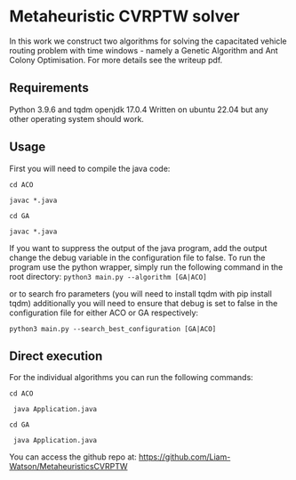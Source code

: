 # Metaheuristic CVRPTW solver 
In this work we construct two algorithms for solving the capacitated vehicle routing problem with time windows - namely a Genetic Algorithm and Ant Colony Optimisation.
For more details see the writeup pdf.

## Requirements
Python 3.9.6 and tqdm
openjdk 17.0.4
Written on ubuntu 22.04 but any other operating system should work. 

## Usage
First you will need to compile the java code:

```cd ACO```

```javac *.java```

```cd GA```

```javac *.java```



If you want to suppress the output of the java program, add the output change the debug variable in the configuration file to false. 
To run the program use the python wrapper, simply run the following command in the root directory:
`python3 main.py --algorithm [GA|ACO]`

or to search fro parameters (you will need to install tqdm with pip install tqdm) additionally you will need to ensure that debug is set to false in the configuration file for either ACO or  GA respectively:

```python3 main.py --search_best_configuration [GA|ACO]```

## Direct execution

For the individual algorithms you can run the following commands:

```cd ACO```

``` java Application.java```

```cd GA```

``` java Application.java```


You can access the github repo at: https://github.com/Liam-Watson/MetaheuristicsCVRPTW
